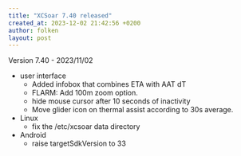 ```yaml
---
title: "XCSoar 7.40 released"
created_at: 2023-12-02 21:42:56 +0200
author: folken
layout: post
---
```


Version 7.40 - 2023/11/02
* user interface
  - Added infobox that combines ETA with AAT dT
  - FLARM: Add 100m zoom option.
  - hide mouse cursor after 10 seconds of inactivity
  - Move glider icon on thermal assist according to 30s average.
* Linux
  - fix the /etc/xcsoar data directory
* Android
  - raise targetSdkVersion to 33
